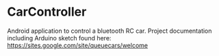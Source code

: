 CarController
=============

Android application to control a bluetooth RC car. Project documentation including Arduino sketch found here: https://sites.google.com/site/queuecars/welcome
